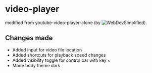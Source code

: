 # video-player
modified from youtube-video-player-clone (by ![WebDevSimplified](https://youtu.be/ZeNyjnneq_w?si=huvIbB8wHKb7yGlZ)). 

## Changes made
- Added input for video file location
- Added shortcuts for playback speed changes
- Added visibility toggle for control bar with key `x`
- Made body theme dark
